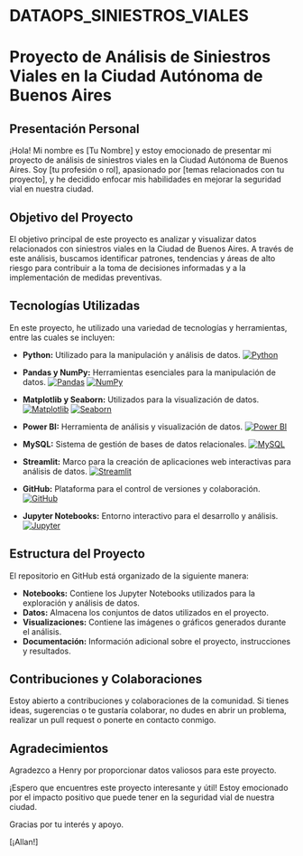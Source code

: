 # DATAOPS_SINIESTROS_VIALES

# Proyecto de Análisis de Siniestros Viales en la Ciudad Autónoma de Buenos Aires

## Presentación Personal

¡Hola! Mi nombre es [Tu Nombre] y estoy emocionado de presentar mi proyecto de análisis de siniestros viales en la Ciudad Autónoma de Buenos Aires. Soy [tu profesión o rol], apasionado por [temas relacionados con tu proyecto], y he decidido enfocar mis habilidades en mejorar la seguridad vial en nuestra ciudad.

## Objetivo del Proyecto

El objetivo principal de este proyecto es analizar y visualizar datos relacionados con siniestros viales en la Ciudad de Buenos Aires. A través de este análisis, buscamos identificar patrones, tendencias y áreas de alto riesgo para contribuir a la toma de decisiones informadas y a la implementación de medidas preventivas.

## Tecnologías Utilizadas

En este proyecto, he utilizado una variedad de tecnologías y herramientas, entre las cuales se incluyen:

- **Python:** Utilizado para la manipulación y análisis de datos.
  [![Python](https://www.python.org/static/community_logos/python-logo.png)](https://www.python.org/doc/)

- **Pandas y NumPy:** Herramientas esenciales para la manipulación de datos.
  [![Pandas](https://pandas.pydata.org/static/img/pandas.svg)](https://pandas.pydata.org/docs/)
  [![NumPy](https://numpy.org/images/logos/numpy.svg)](https://numpy.org/doc/)

- **Matplotlib y Seaborn:** Utilizados para la visualización de datos.
  [![Matplotlib](https://matplotlib.org/stable/_static/logo2_compressed.svg)](https://matplotlib.org/stable/contents.html)
  [![Seaborn](https://seaborn.pydata.org/_static/logo-wide-lightbg.svg)](https://seaborn.pydata.org/)

- **Power BI:** Herramienta de análisis y visualización de datos.
  [![Power BI](https://img.icons8.com/color/48/000000/power-bi.png)](https://docs.microsoft.com/en-us/power-bi/)

- **MySQL:** Sistema de gestión de bases de datos relacionales.
  [![MySQL](https://img.icons8.com/ios/48/000000/mysql-logo.png)](https://dev.mysql.com/doc/)

- **Streamlit:** Marco para la creación de aplicaciones web interactivas para análisis de datos.
  [![Streamlit](https://img.icons8.com/color/48/000000/streamlit.png)](https://docs.streamlit.io/)

- **GitHub:** Plataforma para el control de versiones y colaboración.
  [![GitHub](https://img.icons8.com/material-outlined/48/000000/github.png)](https://docs.github.com/)

- **Jupyter Notebooks:** Entorno interactivo para el desarrollo y análisis.
  [![Jupyter](https://img.icons8.com/color/48/000000/jupyter.png)](https://jupyter.org/documentation)

## Estructura del Proyecto

El repositorio en GitHub está organizado de la siguiente manera:

- **Notebooks:** Contiene los Jupyter Notebooks utilizados para la exploración y análisis de datos.
- **Datos:** Almacena los conjuntos de datos utilizados en el proyecto.
- **Visualizaciones:** Contiene las imágenes o gráficos generados durante el análisis.
- **Documentación:** Información adicional sobre el proyecto, instrucciones y resultados.

## Contribuciones y Colaboraciones

Estoy abierto a contribuciones y colaboraciones de la comunidad. Si tienes ideas, sugerencias o te gustaría colaborar, no dudes en abrir un problema, realizar un pull request o ponerte en contacto conmigo.

## Agradecimientos

Agradezco a Henry por proporcionar datos valiosos para este proyecto.

¡Espero que encuentres este proyecto interesante y útil! Estoy emocionado por el impacto positivo que puede tener en la seguridad vial de nuestra ciudad.

Gracias por tu interés y apoyo.

[¡Allan!]
